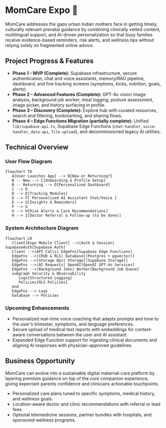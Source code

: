 # MomCare Expo 👋

MomCare addresses the gaps urban Indian mothers face in getting timely, culturally relevant prenatal guidance by combining clinically vetted content, multilingual support, and AI-driven personalization so that busy families receive evidence-based reminders, risk alerts, and wellness tips without relying solely on fragmented online advice.

## Project Progress & Features

- **Phase 1 – MVP (Complete):** Supabase infrastructure, secure authentication, chat and voice assistants, memory/RAG pipeline, dashboard, and five tracking screens (symptoms, kicks, nutrition, goals, alerts).
- **Phase 2 – Advanced Features (Complete):** GPT-4o vision image analysis, background job worker, meal logging, posture assessment, image picker, and history surfacing in profile.
- **Phase 3 – Discovery (Complete):** Explore hub with curated resources, search and filtering, bookmarking, and sharing flows.
- **Phase 4 – Edge Functions Migration (partially complete):** Unified `lib/supabase-api.ts`, Supabase Edge Functions (`chat-handler`, `voice-handler`, `data-api`, `file-upload`), and decommissioned legacy AI utilities.

## Technical Overview

### User Flow Diagram

```mermaid
flowchart TD
   A[User Launches App] --> B{New or Returning?}
   B -- New --> C[Onboarding & Profile Setup]
   B -- Returning --> D[Personalized Dashboard]
   C --> D
   D --> E[Tracking Modules]
   D --> F[ Personalised AI Assistant Chat/Voice ]
   E --> G[Insights & Reminders]
   F --> G
   G --> H[Risk Alerts & Care Recommendations]
   H --> I[Doctor Referral & Follow-up (to be done)]
```

### System Architecture Diagram

```mermaid
flowchart LR
   Client[Expo Mobile Client] -->|Auth & Session| SupabaseAuth[Supabase Auth]
   Client -->|API Calls| EdgeFns[Supabase Edge Functions]
   EdgeFns -->|CRUD & RLS| Database[(Postgres + pgvector)]
   EdgeFns -->|Storage Ops| Storage[[Supabase Storage]]
   EdgeFns -->|AI Requests| OpenAI[OpenAI GPT-4o Services]
   EdgeFns -->|Background Jobs| Worker[Background Job Queue]
   subgraph Security & Observability
      Logs[Structured Logging]
      Policies[RLS Policies]
   end
   EdgeFns --> Logs
   Database --> Policies
```

### Upcoming Enhancements

- Personalized real-time voice coaching that adapts prompts and tone to the user's trimester, symptoms, and language preferences.
- Secure upload of medical test reports with embeddings for context-aware conversations between the user and AI assistant.
- Expanded Edge Function support for ingesting clinical documents and aligning AI responses with physician-approved guidelines.

## Business Opportunity

MomCare can evolve into a sustainable digital maternal-care platform by layering premium guidance on top of the core companion experience, giving expectant parents confidence and clinicians actionable touchpoints.

- Personalized care plans tuned to specific symptoms, medical history, and wellness goals.
- Location-aware doctor and clinic recommendations with referral or lead fees.
- Optional telemedicine sessions, partner bundles with hospitals, and sponsored wellness programs.
